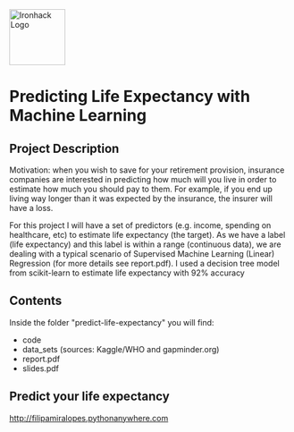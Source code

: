 <img src="https://bit.ly/2VnXWr2" alt="Ironhack Logo" width="100"/>

# Predicting Life Expectancy with Machine Learning

## Project Description
Motivation: when you wish to save for your retirement provision, insurance companies are interested in predicting how much will you live in order to estimate how much you should pay to them. For example, if you end up living way longer than it was expected by the insurance, the insurer will have a loss.

For this project I will have a set of predictors (e.g. income, spending on healthcare, etc) to estimate life expectancy (the target). As we have a label (life expectancy) and this label is within a range (continuous data), we are dealing with a typical scenario of Supervised Machine Learning (Linear) Regression (for more details see report.pdf). I used a decision tree model from scikit-learn to estimate life expectancy with 92% accuracy

## Contents
Inside the folder "predict-life-expectancy" you will find:
- code 
- data_sets (sources: Kaggle/WHO and gapminder.org)
- report.pdf
- slides.pdf

## Predict your life expectancy
http://filipamiralopes.pythonanywhere.com
